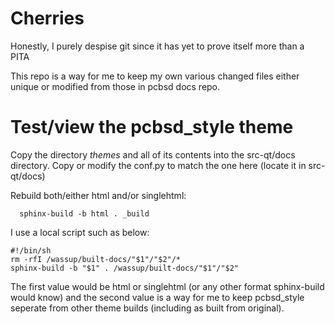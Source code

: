 # Cherries
Honestly, I purely despise git since it has yet to prove itself more than a PITA

This repo is a way for me to keep my own various changed files either unique or modified from those in pcbsd docs repo.

# Test/view the pcbsd_style theme

Copy the directory _themes_ and all of its contents into the src-qt/docs directory.
Copy or modify the conf.py to match the one here (locate it in src-qt/docs)

Rebuild both/either html and/or singlehtml:
```  
  sphinx-build -b html . _build
```
I use a local script such as below:
```
#!/bin/sh
rm -rfI /wassup/built-docs/"$1"/"$2"/*
sphinx-build -b "$1" . /wassup/built-docs/"$1"/"$2"
```
The first value would be html or singlehtml (or any other format sphinx-build would know) and the second value is a way for me to keep pcbsd_style seperate from other theme builds (including as built from original).
